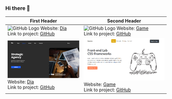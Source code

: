### Hi there 👋

First Header | Second Header
------------ | -------------
![GitHub Logo](https://i.pinimg.com/736x/ab/b6/a8/abb6a800ab2193fcedd9bda566b7402c.jpg) Website: [Dia](https://leonidshv.github.io/dia/src/index.html) <br/> Link to project: [GitHub](https://github.com/LeonidShv/dia) | ![GitHub Logo](https://i.pinimg.com/736x/ab/b6/a8/abb6a800ab2193fcedd9bda566b7402c.jpg) Website: [Game](https://leonidshv.github.io/gameBlog/) <br/> Link to project: [GitHub](https://github.com/LeonidShv/gameBlog)
![GitHub Logo](/images/card0.jpg) Website: [Dia](https://leonidshv.github.io/dia/src/index.html) <br/> Link to project: [GitHub](https://github.com/LeonidShv/dia) | ![GitHub Logo](/images/card1.jpg) Website: [Game](https://leonidshv.github.io/gameBlog/) <br/> Link to project: [GitHub](https://github.com/LeonidShv/gameBlog)

<!--
**LeonidShv/LeonidShv** is a ✨ _special_ ✨ repository because its `README.md` (this file) appears on your GitHub profile.

Here are some ideas to get you started:

- 🔭 I’m currently working on ...
- 🌱 I’m currently learning ...
- 👯 I’m looking to collaborate on ...
- 🤔 I’m looking for help with ...
- 💬 Ask me about ...
- 📫 How to reach me: ...
- 😄 Pronouns: ...
- ⚡ Fun fact: ...
-->
